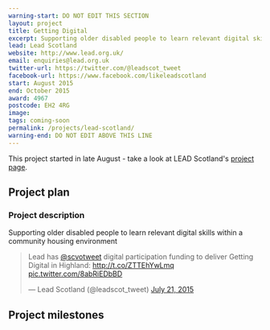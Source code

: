 ```yaml
---
warning-start: DO NOT EDIT THIS SECTION
layout: project
title: Getting Digital
excerpt: Supporting older disabled people to learn relevant digital skills within a community housing environment.
lead: Lead Scotland
website: http://www.lead.org.uk/
email: enquiries@lead.org.uk
twitter-url: https://twitter.com/@leadscot_tweet 
facebook-url: https://www.facebook.com/likeleadscotland
start: August 2015
end: October 2015
award: 4967
postcode: EH2 4RG
image:
tags: coming-soon
permalink: /projects/lead-scotland/
warning-end: DO NOT EDIT ABOVE THIS LINE
---
```


This project started in late August - take a look at LEAD Scotland's <a href="http://www.getconnectedandlead.org.uk/show.php?contentid=179">project page</a>.

## Project plan

### Project description
Supporting older disabled people to learn relevant digital skills within a community housing environment

<blockquote class="twitter-tweet" lang="en"><p lang="en" dir="ltr">Lead has <a href="https://twitter.com/scvotweet">@scvotweet</a> digital participation funding to deliver Getting Digital in Highland: <a href="http://t.co/ZTTEhYwLmq">http://t.co/ZTTEhYwLmq</a> <a href="http://t.co/8abRiEDbBD">pic.twitter.com/8abRiEDbBD</a></p>&mdash; Lead Scotland (@leadscot_tweet) <a href="https://twitter.com/leadscot_tweet/status/623499162529697792">July 21, 2015</a></blockquote>
<script async src="//platform.twitter.com/widgets.js" charset="utf-8"></script>


## Project milestones
